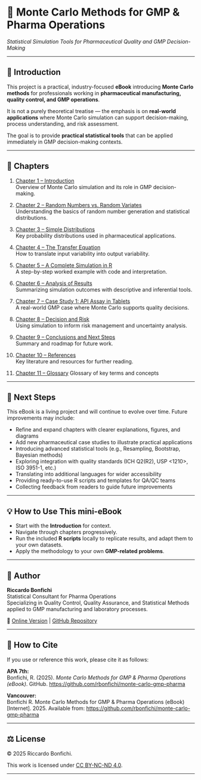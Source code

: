 # 📘 Monte Carlo Methods for GMP & Pharma Operations  
_Statistical Simulation Tools for Pharmaceutical Quality and GMP Decision-Making_

---

## 📖 Introduction
This project is a practical, industry-focused **eBook** introducing **Monte Carlo methods** for professionals working in **pharmaceutical manufacturing, quality control, and GMP operations**.  

It is not a purely theoretical treatise — the emphasis is on **real-world applications** where Monte Carlo simulation can support decision-making, process understanding, and risk assessment.

The goal is to provide **practical statistical tools** that can be applied immediately in GMP decision-making contexts.

---

## 📑 Chapters

1. [Chapter 1 – Introduction](chapters/chapter01_intro.md)  
   Overview of Monte Carlo simulation and its role in GMP decision-making.

2. [Chapter 2 – Random Numbers vs. Random Variates](chapters/chapter02_random-variates.md)  
   Understanding the basics of random number generation and statistical distributions.

3. [Chapter 3 – Simple Distributions](chapters/chapter03_distributions.md)  
   Key probability distributions used in pharmaceutical applications.

4. [Chapter 4 – The Transfer Equation](chapters/chapter04_transfer-equation.md)  
   How to translate input variability into output variability.

5. [Chapter 5 – A Complete Simulation in R](chapters/chapter05_full-simulation.md)  
   A step-by-step worked example with code and interpretation.

6. [Chapter 6 – Analysis of Results](chapters/chapter06_analysis.md)  
   Summarizing simulation outcomes with descriptive and inferential tools.

7. [Chapter 7 – Case Study 1: API Assay in Tablets](chapters/chapter07_case-pharma.md)  
   A real-world GMP case where Monte Carlo supports quality decisions.

8. [Chapter 8 – Decision and Risk](chapters/chapter08_decision-risk.md)  
   Using simulation to inform risk management and uncertainty analysis.

9. [Chapter 9 – Conclusions and Next Steps](chapters/chapter09_conclusions-nextsteps.md)  
   Summary and roadmap for future work.

10. [Chapter 10 – References](chapters/chapter10_references.md)  
    Key literature and resources for further reading.

11. [Chapter 11 – Glossary](docs/chapters/chapter11_glossary.md)
    Glossary of key terms and concepts

---

## 🚀 Next Steps

This eBook is a living project and will continue to evolve over time.
Future improvements may include:
- Refine and expand chapters with clearer explanations, figures, and diagrams
- Add new pharmaceutical case studies to illustrate practical applications
- Introducing advanced statistical tools (e.g., Resampling, Bootstrap, Bayesian methods)
- Exploring integration with quality standards (ICH Q2(R2), USP <1210>, ISO 3951-1, etc.)
- Translating into additional languages for wider accessibility
- Providing ready-to-use R scripts and templates for QA/QC teams
- Collecting feedback from readers to guide future improvements

---

## 💡 How to Use This mini-eBook
- Start with the **Introduction** for context.  
- Navigate through chapters progressively.  
- Run the included **R scripts** locally to replicate results, and adapt them to your own datasets.  
- Apply the methodology to your own **GMP-related problems**.  

---

## 👤 Author
**Riccardo Bonfichi**  
Statistical Consultant for Pharma Operations  
Specializing in Quality Control, Quality Assurance, and Statistical Methods applied to GMP manufacturing and laboratory processes.  

📌 [Online Version](https://rbonfichi.github.io/monte-carlo-gmp-pharma/) | [GitHub Repository](https://github.com/rbonfichi/monte-carlo-gmp-pharma)

---

## 📖 How to Cite

If you use or reference this work, please cite it as follows:

**APA 7th:**  
Bonfichi, R. (2025). *Monte Carlo Methods for GMP & Pharma Operations (eBook)*. GitHub. https://github.com/rbonfichi/monte-carlo-gmp-pharma  

**Vancouver:**  
Bonfichi R. Monte Carlo Methods for GMP & Pharma Operations (eBook) [Internet]. 2025. Available from: https://github.com/rbonfichi/monte-carlo-gmp-pharma  

---

## ⚖️ License
© 2025 Riccardo Bonfichi.  

This work is licensed under [CC BY-NC-ND 4.0](https://creativecommons.org/licenses/by-nc-nd/4.0/).

---
